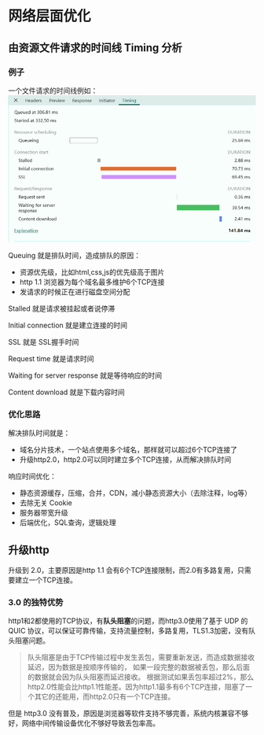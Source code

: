 # 网络层面优化

## 由资源文件请求的时间线 Timing 分析

### 例子

一个文件请求的时间线例如：
![NetworkApiTiming](images/NetworkApiTiming.png)

Queuing 就是排队时间，造成排队的原因：

- 资源优先级，比如html,css,js的优先级高于图片
- http 1.1 浏览器为每个域名最多维护6个TCP连接
- 发请求的时候正在进行磁盘空间分配

Stalled 就是请求被挂起或者说停滞

Initial connection 就是建立连接的时间

SSL 就是 SSL握手时间

Request time 就是请求时间

Waiting for server response 就是等待响应的时间

Content download 就是下载内容时间

### 优化思路

解决排队时间就是：

- 域名分片技术，一个站点使用多个域名，那样就可以超过6个TCP连接了
- 升级http2.0，http2.0可以同时建立多个TCP连接，从而解决排队时间

响应时间优化：

- 静态资源缓存，压缩，合并，CDN，减小静态资源大小（去除注释，log等）
- 去除无关 Cookie
- 服务器带宽升级
- 后端优化，SQL查询，逻辑处理

## 升级http

升级到 2.0，主要原因是http 1.1 会有6个TCP连接限制，而2.0有多路复用，只需要建立一个TCP连接。

### 3.0 的独特优势

http1和2都使用的TCP协议，有**队头阻塞**的问题，而http3.0使用了基于 UDP 的 QUIC 协议，可以保证可靠传输，支持流量控制，多路复用，TLS1.3加密，没有队头阻塞问题。

> 队头阻塞是由于TCP传输过程中发生丢包，需要重新发送，而造成数据接收延迟，因为数据是按顺序传输的，
> 如果一段完整的数据被丢包，那么后面的数据就会因为队头阻塞而延迟接收。
> 根据测试如果丢包率超过2%，那么http2.0性能会比http1.1性能差。因为http1.1最多有6个TCP连接，阻塞了一个其它的还能用，而http2.0只有一个TCP连接。

但是 http3.0 没有普及，原因是浏览器等软件支持不够完善，系统内核兼容不够好，网络中间传输设备优化不够好导致丢包率高。
